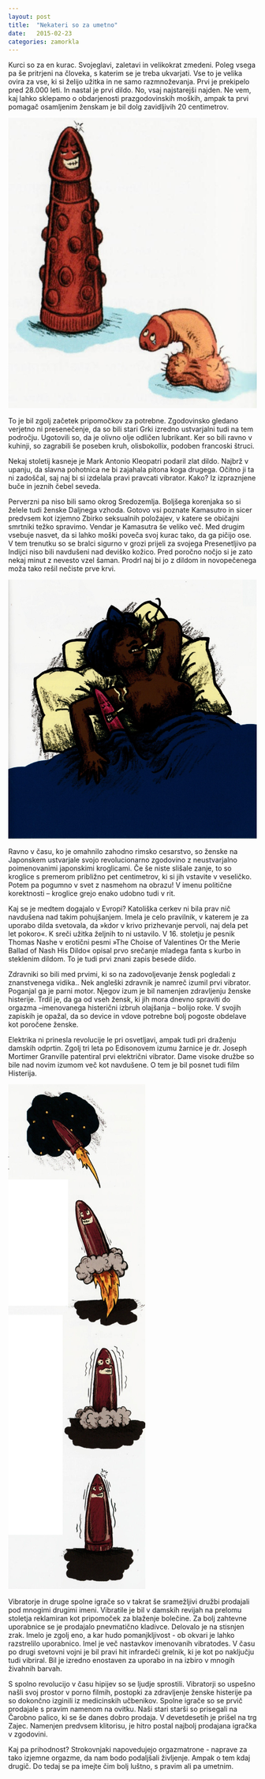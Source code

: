 ```yaml
---
layout: post
title:  "Nekateri so za umetno"
date:   2015-02-23
categories: zamorkla
---
```

Kurci so za en kurac. Svojeglavi, zaletavi in velikokrat zmedeni. Poleg vsega pa še pritrjeni na človeka, s katerim se je treba ukvarjati. Vse to je velika ovira za vse, ki si želijo užitka in ne samo razmnoževanja. Prvi je prekipelo pred 28.000 leti. In nastal je prvi dildo. No, vsaj najstarejši najden. Ne vem, kaj lahko sklepamo o obdarjenosti prazgodovinskih moških, ampak ta prvi pomagač osamljenim ženskam je bil dolg zavidljivih 20 centimetrov.

![2015-02-23-nekateri-so-za-umetno-1.png](/assets/ilustracije/zamorkla/2015-02-23-nekateri-so-za-umetno-1.png)

To je bil zgolj začetek pripomočkov za potrebne. Zgodovinsko gledano verjetno ni presenečenje, da so bili stari Grki izredno ustvarjalni tudi na tem področju. Ugotovili so, da je olivno olje odličen lubrikant. Ker so bili ravno v kuhinji, so zagrabili še poseben kruh, olisbokollix, podoben francoski štruci.

Nekaj stoletij kasneje je Mark Antonio Kleopatri podaril zlat dildo. Najbrž v upanju, da slavna pohotnica ne bi zajahala pitona koga drugega. Očitno ji ta ni zadoščal, saj naj bi si izdelala pravi pravcati vibrator. Kako? Iz izpraznjene buče in jeznih čebel seveda. 

Perverzni pa niso bili samo okrog Sredozemlja. Boljšega korenjaka so si želele tudi ženske Daljnega vzhoda. Gotovo vsi poznate Kamasutro in sicer predvsem kot izjemno Zbirko seksualnih položajev, v katere se običajni smrtniki težko spravimo. Vendar je Kamasutra še veliko več. Med drugim vsebuje nasvet, da si lahko moški poveča svoj kurac tako, da ga pičijo ose. V tem trenutku so se bralci sigurno v grozi prijeli za svojega Presenetljivo pa Indijci niso bili navdušeni nad deviško kožico. Pred poročno nočjo si je zato nekaj minut z nevesto vzel šaman. Prodrl naj bi jo z dildom in novopečenega moža tako rešil nečiste prve krvi.

![2015-02-23-nekateri-so-za-umetno-2.png](/assets/ilustracije/zamorkla/2015-02-23-nekateri-so-za-umetno-2.png)

Ravno v času, ko je omahnilo zahodno rimsko cesarstvo, so ženske na Japonskem ustvarjale svojo revolucionarno zgodovino z neustvarjalno poimenovanimi japonskimi kroglicami. Če še niste slišale zanje, to so kroglice s premerom približno pet centimetrov, ki si jih vstavite v veseličko. Potem pa pogumno v svet z nasmehom na obrazu! V imenu politične korektnosti – kroglice grejo enako udobno tudi v rit. 

Kaj se je medtem dogajalo v Evropi? Katoliška cerkev ni bila prav nič navdušena nad takim pohujšanjem. Imela je celo pravilnik, v katerem je za uporabo dilda svetovala, da »kdor v krivo prizhevanje pervoli, naj dela pet let pokoro«. K sreči užitka željnih to ni ustavilo. V 16. stoletju je pesnik Thomas Nashe v erotični pesmi »The Choise of Valentines Or the Merie Ballad of Nash His Dildo« opisal prvo srečanje mladega fanta s kurbo in steklenim dildom. To je tudi prvi znani zapis besede dildo.

Zdravniki so bili med prvimi, ki so na zadovoljevanje žensk pogledali z znanstvenega vidika.. Nek angleški zdravnik je namreč izumil prvi vibrator. Poganjal ga je parni motor. Njegov izum je bil namenjen zdravljenju ženske histerije. Trdil je, da ga od vseh žensk, ki jih mora dnevno spraviti do orgazma –imenovanega histerični izbruh olajšanja – bolijo roke. V svojih zapiskih je opažal, da so device in vdove potrebne bolj pogoste obdelave kot poročene ženske.
 
Elektrika ni prinesla revolucije le pri osvetljavi, ampak tudi pri draženju damskih odprtin. Zgolj tri leta po Edisonovem izumu žarnice je dr. Joseph Mortimer Granville patentiral prvi električni vibrator. Dame visoke družbe so bile nad novim izumom več kot navdušene. O tem je bil posnet tudi film Histerija.

![2015-02-23-nekateri-so-za-umetno-3.png](/assets/ilustracije/zamorkla/2015-02-23-nekateri-so-za-umetno-3.png)

Vibratorje in druge spolne igrače so v takrat še sramežljivi družbi prodajali pod mnogimi drugimi imeni. Vibratile je bil v damskih revijah na prelomu stoletja reklamiran kot pripomoček za blaženje bolečine. Za bolj zahtevne uporabnice se je prodajalo pnevmatično kladivce. Delovalo je na stisnjen zrak. Imelo je zgolj eno, a kar hudo pomanjkljivost - ob okvari je lahko razstrelilo uporabnico. Imel je več nastavkov imenovanih vibratodes. V času po drugi svetovni vojni je bil pravi hit infrardeči grelnik, ki je kot po naključju tudi vibriral. Bil je izredno enostaven za uporabo in na izbiro v mnogih živahnih barvah. 

S spolno revolucijo v času hipijev so se ljudje sprostili. Vibratorji so uspešno našli svoj prostor v porno filmih, postopki za zdravljenje ženske histerije pa so dokončno izginili iz medicinskih učbenikov. Spolne igrače so se prvič prodajale s pravim namenom na ovitku. Naši stari starši so prisegali na Čarobno palico, ki se še danes dobro prodaja. V devetdesetih je prišel na trg Zajec. Namenjen predvsem klitorisu, je hitro postal najbolj prodajana igračka v zgodovini. 

Kaj pa prihodnost? Strokovnjaki napovedujejo orgazmatrone - naprave za tako izjemne orgazme, da nam bodo podaljšali življenje. Ampak o tem kdaj drugič. Do tedaj se pa imejte čim bolj luštno, s pravim ali pa umetnim.
